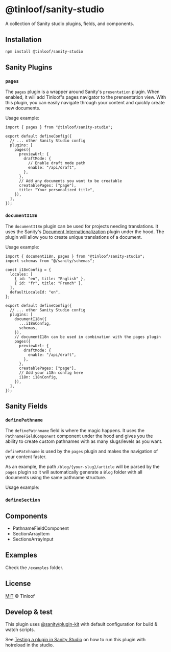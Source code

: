 # @tinloof/sanity-studio

A collection of Sanity studio plugins, fields, and components.

## Installation

```sh
npm install @tinloof/sanity-studio
```

## Sanity Plugins

### `pages`

The `pages` plugin is a wrapper around Sanity's `presentation` plugin.
When enabled, it will add Tinloof's pages navigator to the prensentation view.
With this plugin, you can easily navigate through your content and quickly create new documents.

Usage example:

```tsx
import { pages } from "@tinloof/sanity-studio";

export default defineConfig({
  // ... other Sanity Studio config
  plugins: [
    pages({
      previewUrl: {
        draftMode: {
          // Enable draft mode path
          enable: "/api/draft",
        },
      },
      // Add any documents you want to be creatable
      creatablePages: ["page"],
      title: "Your personalized title",
    }),
  ],
});
```

### `documentI18n`

The `documentI18n` plugin can be used for projects needing translations.
It uses the Sanity's [Document Internationalization](https://www.sanity.io/plugins/document-internationalization) plugin under the hood.
The plugin will allow you to create unique translations of a document.

Usage example:

```tsx
import { documentI18n, pages } from "@tinloof/sanity-studio";
import schemas from "@/sanity/schemas";

const i18nConfig = {
  locales: [
    { id: "en", title: "English" },
    { id: "fr", title: "French" },
  ],
  defaultLocaleId: "en",
};

export default defineConfig({
  // ... other Sanity Studio config
  plugins: [
    documentI18n({
      ...i18nConfig,
      schemas,
    }),
    // documentI18n can be used in combination with the pages plugin
    pages({
      previewUrl: {
        draftMode: {
          enable: "/api/draft",
        },
      },
      creatablePages: ["page"],
      // Add your i18n config here
      i18n: i18nConfig,
    }),
  ],
});
```

## Sanity Fields

### `definePathname`

The `definePatnhname` field is where the magic happens. It uses the `PathnameFieldComponent` component under the hood and gives you the ability to create custom pathnames with as many slugs/levels as you want.

`definePatnhname` is used by the `pages` plugin and makes the navigation of your content faster.

As an example, the path `/blog/{your-slug}/article` will be parsed by the `pages` plugin so it will automatically generate a `Blog` folder with all documents using the same pathname structure.

Usage example:

### `defineSection`

## Components

- PathnameFieldComponent
- SectionArrayItem
- SectionsArrayInput

## Examples

Check the `/examples` folder.

## License

[MIT](LICENSE) © Tinloof

## Develop & test

This plugin uses [@sanity/plugin-kit](https://github.com/sanity-io/plugin-kit)
with default configuration for build & watch scripts.

See [Testing a plugin in Sanity Studio](https://github.com/sanity-io/plugin-kit#testing-a-plugin-in-sanity-studio)
on how to run this plugin with hotreload in the studio.
